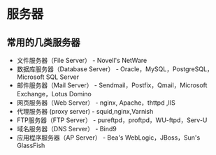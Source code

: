 # 服务器

## 常用的几类服务器

* 文件服务器（File Server） - Novell's NetWare 　　
* 数据库服务器（Database Server） - Oracle，MySQL，PostgreSQL，Microsoft SQL Server
* 邮件服务器（Mail Server） - Sendmail，Postfix，Qmail，Microsoft Exchange，Lotus Domino
* 网页服务器（Web Server） - nginx, Apache，thttpd ,IIS　　
* 代理服务器 (proxy server) - squid,nginx,Varnish
* FTP服务器（FTP Server） - pureftpd，proftpd，WU-ftpd，Serv-U
* 域名服务器（DNS Server） - Bind9
* 应用程序服务器（AP Server） - Bea's WebLogic，JBoss，Sun's GlassFish 
